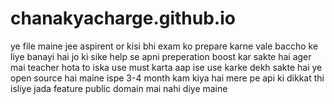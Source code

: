 # chanakyacharge.github.io
ye file maine jee aspirent or kisi bhi exam ko prepare karne vale baccho ke liye banayi hai jo ki sike help se apni preperation boost kar sakte hai ager mai teacher hota to iska use must karta aap ise use karke dekh sakte hai ye open source hai maine ispe 3-4 month kam kiya hai mere pe api ki dikkat thi isliye jada feature public domain mai nahi diye maine 
